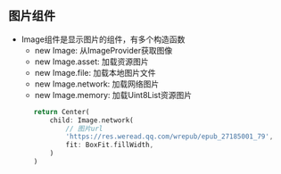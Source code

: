 ## 图片组件
   - Image组件是显示图片的组件，有多个构造函数
     - new Image: 从ImageProvider获取图像
     - new Image.asset: 加载资源图片
     - new Image.file: 加载本地图片文件
     - new Image.network: 加载网络图片
     - new Image.memory: 加载Uint8List资源图片
     ```dart
        return Center(
            child: Image.network(
                // 图片url
                'https://res.weread.qq.com/wrepub/epub_27185001_79',
                fit: BoxFit.fillWidth,
            )
        )
     ```